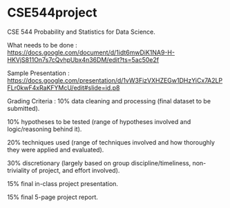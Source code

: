 # CSE544project
CSE 544 Probability and Statistics for Data Science.

What needs to be done : https://docs.google.com/document/d/1idt6mwDiK1NA9-H-HKVjS811On7s7cQvhpUbx4n36DM/edit?ts=5ac50e2f

Sample Presentation : https://docs.google.com/presentation/d/1vW3FizVXHZEGw1DHzYiCx7A2LPFLr0kwF4xRaKFYMcU/edit#slide=id.p8

Grading Criteria :
10% data cleaning and processing (final dataset to be submitted).

10% hypotheses to be tested (range of hypotheses involved and logic/reasoning behind it).

20% techniques used (range of techniques involved and how thoroughly they were applied and evaluated).

30% discretionary (largely based on group discipline/timeliness, non-triviality of project, and effort involved).

15% final in-class project presentation.

15% final 5-page project report.
